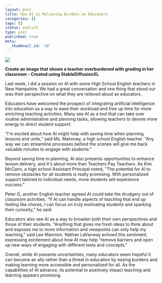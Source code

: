 ```yaml
---
layout: post
title: How AI Is Relieving Burdens on Educators
categories: []
tags: []
status: publish
type: post
published: true
meta:
  _thumbnail_id: '10'
---
```


![](/squarespace_images/content_v1_4fffa949e4b0b4590d67b4e7_f4b6e16e-e75b-4df7-b62a-41a804aae8c7_Create_an_image_that_shows_a_teacher_overburdened_with_grading_in_her_classroom.png_)
        
          
        

        
          
          
**Create an image that shows a teacher overburdened with grading in her classroom - Created using StableDiffusionXL**
  


  



Last week, I did a session on AI with some High School English teachers in New Hampshire. We had a great conversation and one thing that stood our was their perspective on what they are relieved about as educators.

Educators have welcomed the prospect of integrating artificial intelligence into education as a way to ease their workload and free up time for more enriching teaching activities. Many see AI as a tool that can take over routine administrative and planning tasks, allowing teachers to devote more energy to direct student support.

"I'm excited about how AI might help with saving time when planning lessons and units," said Ms. Mahoney, a high school English teacher. "Any way we can streamline processes behind the scenes will give me back valuable minutes to engage with students."

Beyond saving time in planning, AI also presents opportunities to enhance lesson delivery, and it's about more than Teachers Pay Teachers. As Kim McCann, a high school Assistant Principal noted, "The potential for AI to remove obstacles for all students is really promising. With personalized support tailored to individual needs, more students will experience success."

Peter G, another English teacher agreed AI could take the drudgery out of classroom activities. "If AI can handle aspects of teaching that end up feeling like chores, I can focus on truly motivating students and sparking their curiosity," he said.

Educators also see AI as a way to broaden both their own perspectives and those of their students. "Anything that gives me fresh ideas to think about and exposes me to more information and viewpoints can only help my teaching," said Lee Mannion. Nathan LaVanway echoed this sentiment, expressing excitement about how AI may help "remove barriers and open up new ways of engaging with different texts and concepts."

Overall, while AI presents uncertainties, many educators seem hopeful it can become an ally rather than a threat in education by easing burdens and making learning more accessible and personalized for all. As the capabilities of AI advance, its potential to positively impact teaching and learning appears promising.
